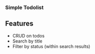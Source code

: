 ### Simple Todolist

## Features

* CRUD on todos
* Search by title
* Filter by status (within search results)
